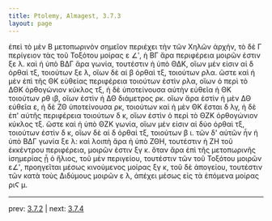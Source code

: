 ```yaml
---
title: Ptolemy, Almagest, 3.7.3
layout: page
---
```


ἐπεὶ τὸ μὲν Β μετοπωρινὸν σημεῖον περιέχει τὴν τῶν Χηλῶν ἀρχήν, τὸ δὲ Γ περίγειον τὰς τοῦ Τοξότου μοίρας ε ∠ʹ, ἡ ΒΓ ἄρα περιφέρεια μοιρῶν ἐστιν ξε λ. καὶ ἡ ὑπὸ ΒΔΓ ἄρα γωνία, τουτέστιν ἡ ὑπὸ ΘΔΚ, οἵων μέν εἰσιν αἱ δ ὀρθαὶ τξ, τοιούτων ξε λ, οἵων δὲ αἱ β ὀρθαὶ τξ, τοιούτων ρλα. ὥστε καὶ ἡ μὲν ἐπὶ τῆς ΘΚ εὐθείας περιφέρεια τοιούτων ἐστὶν ρλα, οἵων ὁ περὶ τὸ ΔΘΚ ὀρθογώνιον κύκλος τξ, ἡ δὲ ὑποτείνουσα αὐτὴν εὐθεῖα ἡ ΘΚ τοιούτων ρθ ιβ, οἵων ἐστὶν ἡ ΔΘ διάμετρος ρκ. οἵων ἄρα ἐστὶν ἡ μὲν ΔΘ εὐθεῖα ε, ἡ δὲ ΖΘ ὑποτείνουσα ρκ, τοιούτων καὶ ἡ μὲν ΘΚ ἔσται δ λγ, ἡ δὲ ἐπ' αὐτῆς περιφέρεια τοιούτων δ κ, οἵων ἐστὶν ὁ περὶ τὸ ΘΖΚ ὀρθογώνιον κύκλος τξ. ὥστε καὶ ἡ ὑπὸ ΘΖΚ γωνία, οἵων μέν εἰσιν αἱ δύο ὀρθαὶ τξ, τοιούτων ἐστὶν δ κ, οἵων δὲ αἱ δ ὀρθαὶ τξ, τοιούτων β ι. τῶν δ' αὐτῶν ἦν ἡ ὑπὸ ΒΔΓ γωνία ξε λ: καὶ λοιπὴ ἄρα ἡ ὑπὸ ΖΘΗ, τουτέστιν ἡ ΖΗ τοῦ ἐκκέντρου περιφέρεια, μοιρῶν ἐστιν ξγ κ. ὅταν ἄρα ἐπὶ τῆς μετοπωρινῆς ἰσημερίας ᾖ ὁ ἥλιος, τοῦ μὲν περιγείου, τουτέστιν τῶν τοῦ Τοξότου μοιρῶν ε∠ʹ, προηγεῖται μέσως κινούμενος μοίρας ξγ κ, τοῦ δὲ ἀπογείου, τουτέστιν τῶν κατὰ τοὺς Διδύμους μοιρῶν ε λ, ἀπέχει μέσως εἰς τὰ ἑπόμενα μοίρας ριϚ μ. 

---

prev: [3.7.2](../3.7.2/) | next: [3.7.4](../3.7.4/)

